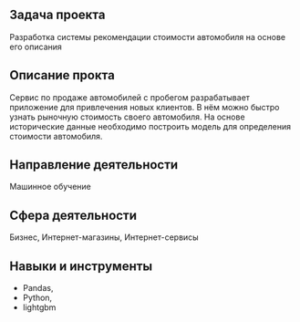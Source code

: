 ## Задача проекта
Разработка системы рекомендации стоимости автомобиля на основе его описания

## Описание прокта
Сервис по продаже автомобилей с пробегом  разрабатывает приложение для привлечения новых клиентов. В нём можно быстро узнать рыночную стоимость своего автомобиля. На основе исторические данные необходимо построить модель для определения стоимости автомобиля.

## Направление деятельности
Машинное обучение

## Сфера деятельности
Бизнес, Интернет-магазины, Интернет-сервисы

## Навыки и инструменты
* Pandas,
* Python,
* lightgbm

